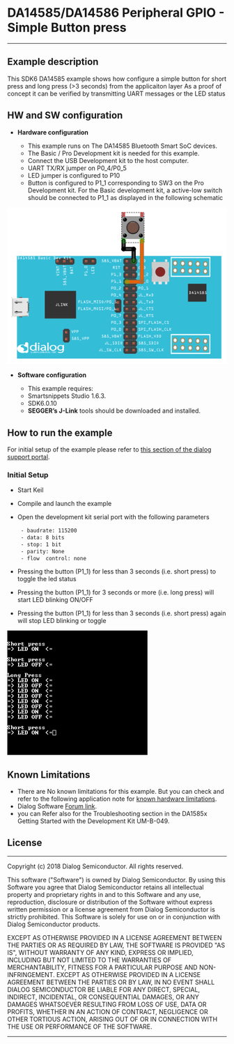 # DA14585/DA14586 Peripheral GPIO - Simple Button press

---


## Example description

This SDK6 DA14585 example shows how configure a simple button for short press and long press (>3 seconds)
from the applicaiton layer 
As a proof of concept it can be verified by transmitting UART messages or the LED status

## HW and SW configuration


* **Hardware configuration**

	- This example runs on The DA14585 Bluetooth Smart SoC devices.
	- The Basic / Pro Development kit is needed for this example.
	- Connect the USB Development kit to the host computer.
	- UART TX/RX jumper on P0_4/P0_5
	- LED jumper is configured to P10
	- Button is configured to P1_1 corresponding to SW3 on the Pro Development kit.
	  For the Basic development kit, a active-low switch should be connected to P1_1 as displayed in the following schematic

![simple_button_basic](assets/simple_button_basic.png) 
 
* **Software configuration**

	- This example requires:
    * Smartsnippets Studio 1.6.3.
    * SDK6.0.10
	- **SEGGER’s J-Link** tools should be downloaded and installed.

## How to run the example

For initial setup of the example please refer to [this section of the dialog support portal](https://support.dialog-semiconductor.com/resource/da1458x-example-setup).

### Initial Setup

 - Start Keil
 - Compile and launch the example
 - Open the development kit serial port with the following parameters

		- baudrate: 115200
		- data: 8 bits
		- stop: 1 bit
		- parity: None
		- flow  control: none

 - Pressing the button (P1_1) for less than 3 seconds (i.e. short press) to toggle the led status
 - Pressing the button (P1_1) for 3 seconds or more (i.e. long press) will start LED blinking ON/OFF
 - Pressing the button (P1_1) for less than 3 seconds (i.e. short press) again will stop LED blinking or toggle

![uart_data](assets/uart_data.png)



## Known Limitations


- There are No known limitations for this example. But you can check and refer to the following application note for
[known hardware limitations](https://support.dialog-semiconductor.com/system/files/resources/DA1458x-KnownLimitations_2018_02_06.pdf "known hardware limitations").
- Dialog Software [Forum link](https://support.dialog-semiconductor.com/forums).
- you can Refer also for the Troubleshooting section in the DA1585x Getting Started with the Development Kit UM-B-049.


## License


**************************************************************************************

 Copyright (c) 2018 Dialog Semiconductor. All rights reserved.

 This software ("Software") is owned by Dialog Semiconductor. By using this Software
 you agree that Dialog Semiconductor retains all intellectual property and proprietary
 rights in and to this Software and any use, reproduction, disclosure or distribution
 of the Software without express written permission or a license agreement from Dialog
 Semiconductor is strictly prohibited. This Software is solely for use on or in
 conjunction with Dialog Semiconductor products.

 EXCEPT AS OTHERWISE PROVIDED IN A LICENSE AGREEMENT BETWEEN THE PARTIES OR AS
 REQUIRED BY LAW, THE SOFTWARE IS PROVIDED "AS IS", WITHOUT WARRANTY OF ANY KIND,
 EXPRESS OR IMPLIED, INCLUDING BUT NOT LIMITED TO THE WARRANTIES OF MERCHANTABILITY,
 FITNESS FOR A PARTICULAR PURPOSE AND NON-INFRINGEMENT. EXCEPT AS OTHERWISE PROVIDED
 IN A LICENSE AGREEMENT BETWEEN THE PARTIES OR BY LAW, IN NO EVENT SHALL DIALOG
 SEMICONDUCTOR BE LIABLE FOR ANY DIRECT, SPECIAL, INDIRECT, INCIDENTAL, OR
 CONSEQUENTIAL DAMAGES, OR ANY DAMAGES WHATSOEVER RESULTING FROM LOSS OF USE, DATA OR
 PROFITS, WHETHER IN AN ACTION OF CONTRACT, NEGLIGENCE OR OTHER TORTIOUS ACTION,
 ARISING OUT OF OR IN CONNECTION WITH THE USE OR PERFORMANCE OF THE SOFTWARE.

**************************************************************************************
